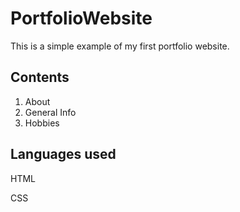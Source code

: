 # PortfolioWebsite

This is a simple example of my first portfolio website.

## Contents 

1. About
2. General Info
3. Hobbies

## Languages used

HTML

CSS 
